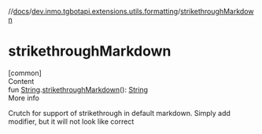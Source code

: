 //[docs](../../index.md)/[dev.inmo.tgbotapi.extensions.utils.formatting](index.md)/[strikethroughMarkdown](strikethrough-markdown.md)



# strikethroughMarkdown  
[common]  
Content  
fun [String](https://kotlinlang.org/api/latest/jvm/stdlib/kotlin/-string/index.html).[strikethroughMarkdown](strikethrough-markdown.md)(): [String](https://kotlinlang.org/api/latest/jvm/stdlib/kotlin/-string/index.html)  
More info  


Crutch for support of strikethrough in default markdown. Simply add modifier, but it will not look like correct

  



